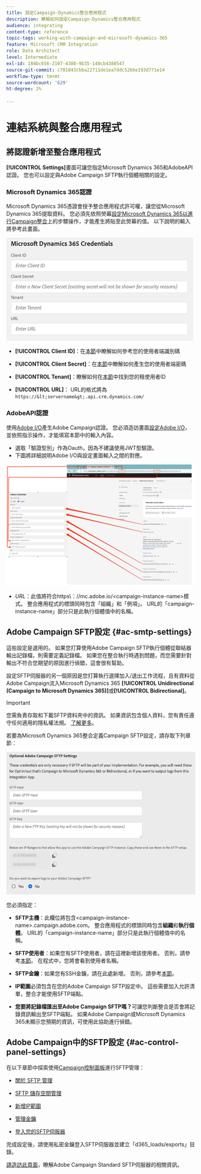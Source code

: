```yaml
---
title: 設定Campaign-Dynamics整合應用程式
description: 瞭解如何設定Campaign-Dynamics整合應用程式
audience: integrating
content-type: reference
topic-tags: working-with-campaign-and-microsoft-dynamics-365
feature: Microsoft CRM Integration
role: Data Architect
level: Intermediate
exl-id: 184bc656-2107-4380-9b35-148cb4380547
source-git-commit: c701043cbba22711de1ea7ddc5266e193d771e14
workflow-type: tm+mt
source-wordcount: '629'
ht-degree: 2%

---
```


# 連結系統與整合應用程式

## 將認證新增至整合應用程式

**[!UICONTROL Settings]**&#x200B;畫面可讓您指定Microsoft Dynamics 365和AdobeAPI認證。 您也可以設定與Adobe Campaign SFTP執行個體相關的設定。

### Microsoft Dynamics 365認證

Microsoft Dynamics 365憑證會授予整合應用程式許可權，讓您從Microsoft Dynamics 365提取資料。  您必須先依照熒幕[設定Microsoft Dynamics 365以進行Campaign整合](../../integrating/using/d365-acs-configure-d365.md)上的步驟操作，才能產生將貼至此熒幕的值。 以下說明的輸入將參考此畫面。

![](assets/do-not-localize/d365-to-acs-ui-page-workflows-settings-d365.png)

* **[!UICONTROL Client ID]**：在[本節](../../integrating/using/d365-acs-configure-d365.md#register-a-new-app)中瞭解如何參考您的使用者端識別碼

* **[!UICONTROL Client Secret]**：在[本節](../../integrating/using/d365-acs-configure-d365.md#generate-a-client-secret)中瞭解如何產生您的使用者端密碼

* **[!UICONTROL Tenant]**：瞭解如何在[本節](../../integrating/using/d365-acs-configure-d365.md#get-the-tenant-id)中找到您的租使用者ID

* **[!UICONTROL URL]**： URL的格式將為`https://&lt;servername&gt;.api.crm.dynamics.com/`

### AdobeAPI認證

使用[Adobe I/O](https://www.adobe.io/)產生Adobe Campaign認證。 您必須造訪畫面[設定Adobe I/O](../../integrating/using/d365-acs-configure-adobe-io.md)，並依照指示操作，才能填寫本節中的輸入內容。

* 選取「驗證型別」作為Oauth，因為不建議使用JWT型驗證。
* 下圖將詳細說明Adobe I/O與設定畫面輸入之間的對應。

![](assets/do-not-localize/d365-to-acs-ui-page-workflows-settings-adobeio.png)

* *URL*：此值將符合https\：//mc.adobe.io/&lt;campaign-instance-name>模式。 整合應用程式的標頭同時包含「組織」和「例項」。 URL的「campaign-instance-name」部分只是此執行個體值中的名稱。

## Adobe Campaign SFTP設定 {#ac-smtp-settings}

這些設定是選用的。 如果您打算使用Adobe Campaign SFTP執行個體從聯結器輸出記錄檔，則需要定義記錄檔。 如果您在整合執行時遇到問題，而您需要針對輸出不符合您期望的原因進行偵錯，這會很有幫助。

設定SFTP伺服器的另一個原因是您打算執行選擇加入/退出工作流程，且有資料從Adobe Campaign流入Microsoft Dynamics 365 **[!UICONTROL Unidirectional (Campaign to Microsoft Dynamics 365)]**&#x200B;或&#x200B;**[!UICONTROL Bidirectional]**。

>[!IMPORTANT]
>
>您需負責存取和下載SFTP資料夾中的資訊。 如果資訊包含個人資料，您有責任遵守任何適用的隱私權法規。 [了解更多](../../integrating/using/d365-acs-notices-and-recommendations.md#acs-msdyn-manage-privacy)。
>

若要為Microsoft Dynamics 365整合定義Campaign SFTP設定，請存取下列章節：

![](assets/do-not-localize/d365-to-acs-ui-page-workflows-settings-sftp.png)

您必須指定：

* **SFTP主機**：此欄位將包含&lt;campaign-instance-name>.campaign.adobe.com。 整合應用程式的標頭同時包含&#x200B;**組織**&#x200B;和&#x200B;**執行個體**。 URL的「campaign-instance-name」部分只是此執行個體值中的名稱。

* **SFTP使用者**：如果您有SFTP使用者，請在這裡新增該使用者。 否則，請參考[本節](#ac-control-panel-settings)。 在程式中，您將會看到使用者名稱。

* **SFTP金鑰**：如果您有SSH金鑰，請在此處新增。 否則，請參考[本節](#ac-control-panel-settings)。

* **IP範圍**&#x200B;必須包含在您的Adobe Campaign SFTP設定中。 這些需要加入允許清單，整合才能使用SFTP端點。

* **您要將記錄檔匯出至Adobe Campaign SFTP嗎？**&#x200B;可讓您判斷整合是否會將記錄資訊輸出至SFTP端點。 如果Adobe Campaign或Microsoft Dynamics 365未顯示您預期的資訊，可使用此協助進行偵錯。

## Adobe Campaign中的SFTP設定 {#ac-control-panel-settings}

在以下章節中探索使用[Campaign控制面板](https://experienceleague.adobe.com/docs/control-panel/using/control-panel-home.html?lang=zh-Hant)進行SFTP管理：

* [關於 SFTP 管理](https://experienceleague.adobe.com/docs/control-panel/using/sftp-management/about-sftp-management.html?lang=zh-Hant#sftp-management)

* [SFTP 儲存空間管理](https://experienceleague.adobe.com/docs/control-panel/using/sftp-management/key-management.html#installing-ssh-key)

* [新增IP範圍](https://experienceleague.adobe.com/docs/control-panel/using/sftp-management/ip-range-allow-listing.html#sftp-management)

* [管理金鑰](https://experienceleague.adobe.com/docs/control-panel/using/sftp-management/key-management.html#sftp-management)

* [登入您的SFTP伺服器](https://experienceleague.adobe.com/docs/control-panel/using/sftp-management/logging-into-sftp-server.html#sftp-management)

完成設定後，請使用私密金鑰登入SFTP伺服器並建立「d365_loads/exports」目錄。

[請造訪此頁面](https://experienceleague.adobe.com/docs/campaign-standard-learn/control-panel/sftp-management/monitoring-server-capacity.html?lang=zh-Hant)，瞭解Adobe Campaign Standard SFTP伺服器的相關資訊。
